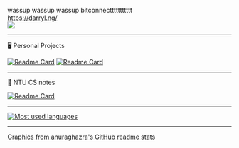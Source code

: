 wassup wassup wassup bitconnecttttttttttt  
https://darryl.ng/  
![](https://darryl.ng/static/media/3d_gif.46af50970624fef10192.gif)  

---
🖥️ Personal Projects
  
[![Readme Card](https://github-readme-stats.vercel.app/api/pin/?username=ddaarrrryyll&repo=cs50-final-proj-plsgive&theme=dracula&title_color=0decaf0)](https://github.com/ddaarrrryyll/cs50-final-proj-plsgive)
[![Readme Card](https://github-readme-stats.vercel.app/api/pin/?username=ddaarrrryyll&repo=stckhm&theme=dracula&title_color=0decaf0)](https://github.com/ddaarrrryyll/stckhm)

---
📓 NTU CS notes 

[![Readme Card](https://github-readme-stats.vercel.app/api/pin/?username=ddaarrrryyll&repo=NTU-CS&theme=dracula&title_color=0decaf0)](https://github.com/ddaarrrryyll/NTU-CS)

---
[![Most used languages](https://github-readme-stats.vercel.app/api/top-langs/?username=ddaarrrryyll&langs_count=7&theme=dracula&title_color=0decaf0)](https://github.com/ddaarrrryyll/github-readme-stats)

---
[Graphics from anuraghazra's GitHub readme stats](https://github.com/anuraghazra/github-readme-stats)

<!--
**ddaarrrryyll/ddaarrrryyll** is a ✨ _special_ ✨ repository because its `README.md` (this file) appears on your GitHub profile.

Here are some ideas to get you started:

- 🔭 I’m currently working on ...
- 🌱 I’m currently learning ...
- 👯 I’m looking to collaborate on ...
- 🤔 I’m looking for help with ...
- 💬 Ask me about ...
- 📫 How to reach me: ...
- 😄 Pronouns: ...
- ⚡ Fun fact: ...
-->

